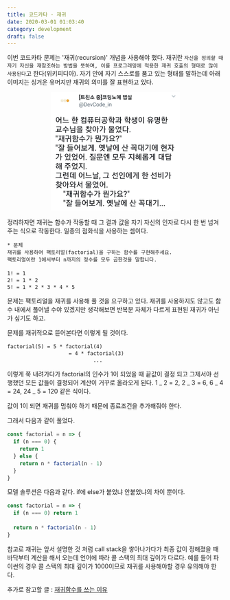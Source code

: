 ```yaml
---
title: 코드카타 - 재귀
date: 2020-03-01 01:03:40
category: development
draft: false
---
```


이번 코드카타 문제는 '재귀(recursion)' 개념을 사용해야 했다. 재귀란 `자신을 정의할 때 자기 자신을 재참조하는 방법을 뜻하며, 이를 프로그래밍에 적용한 재귀 호출의 형태로 많이 사용된다`고 한다(위키피디아). 자기 안에 자기 스스로를 품고 있는 형태를 말하는데 아래 이미지는 싱거운 유머지만 재귀의 의미를 잘 표현하고 있다.

<div align="center"><img src="./images/reculsive-humor.jpeg" width=300></div>

정리하자면 재귀는 함수가 작동할 때 그 결과 값을 자기 자신의 인자로 다시 한 번 넘겨주는 식으로 작동한다. 일종의 점화식을 사용하는 셈이다.

```
* 문제
재귀를 사용하여 팩토리얼(factorial)을 구하는 함수를 구현해주세요.
팩토리얼이란 1에서부터 n까지의 정수를 모두 곱한것을 말합니다.

1! = 1
2! = 1 * 2
5! = 1 * 2 * 3 * 4 * 5
```

문제는 팩토리얼을 재귀를 사용해 풀 것을 요구하고 있다. 재귀를 사용하지도 않고도 함수 내에서 풀어낼 수야 있겠지만 생각해보면 반복문 자체가 다르게 표현된 재귀가 아닌가 싶기도 하고.

문제를 재귀적으로 뜯어본다면 이렇게 될 것이다.

```
factorial(5) = 5 * factorial(4)
                    = 4 * factorial(3)
                            ...
```

이렇게 쭉 내려가다가 factorial의 인수가 1이 되었을 때 끝값이 결정 되고 그제서야 선행했던 모든 값들이 결정되어 계산이 거꾸로 올라오게 된다. 1 _ 2 = 2, 2 _ 3 = 6, 6 _ 4 = 24, 24 _ 5 = 120 같은 식이다.

값이 1이 되면 재귀를 멈춰야 하기 때문에 종료조건을 추가해줘야 한다.

그래서 다음과 같이 풀었다.

```javascript
const factorial = n => {
  if (n === 0) {
    return 1
  } else {
    return n * factorial(n - 1)
  }
}
```

모델 솔루션은 다음과 같다. if에 else가 붙었냐 안붙었냐의 차이 뿐이다.

```javascript
const factorial = n => {
  if (n === 0) return 1

  return n * factorial(n - 1)
}
```

참고로 재귀는 앞서 설명한 것 처럼 call stack을 쌓아나가다가 최종 값이 정해졌을 때 바닥부터 계산을 해서 오는데 언어에 따라 콜 스택의 최대 깊이가 다르다. 예를 들어 파이썬의 경우 콜 스택의 최대 깊이가 1000이므로 재귀를 사용해야할 경우 유의해야 한다.

추가로 참고할 글 : [재귀함수를 쓰는 이유
](https://medium.com/sjk5766/%EC%9E%AC%EA%B7%80%ED%95%A8%EC%88%98%EB%A5%BC-%EC%93%B0%EB%8A%94-%EC%9D%B4%EC%9C%A0-ed7c37d01ee0)
